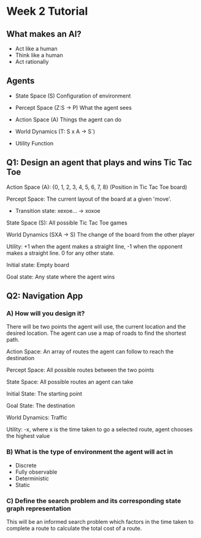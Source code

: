 # Week 2 Tutorial

## What makes an AI?
- Act like a human
- Think like a human
- Act rationally

## Agents
- State Space (S)
Configuration of environment

- Percept Space (Z:S -> P)
What the agent sees

- Action Space (A)
Things the agent can do

- World Dynamics (T: S x A -> S`)

- Utility Function


## Q1: Design an agent that plays and wins Tic Tac Toe

Action Space (A): {0, 1, 2, 3, 4, 5, 6, 7, 8} (Position in Tic Tac Toe board)

Percept Space: The current layout of the board at a given 'move'. 
- Transition state: xexoe... -> xoxoe

State Space (S): All possible Tic Tac Toe games

World Dynamics (SXA -> S) The change of the board from the other player

Utility: +1 when the agent makes a straight line, -1 when the opponent makes a straight line. 0 for any other state.

Initial state: Empty board

Goal state: Any state where the agent wins

## Q2: Navigation App

### A) How will you design it?

There will be two points the agent will use, the current location and the desired location. The agent can use a map of roads to find the shortest path.

Action Space: An array of routes the agent can follow to reach the destination

Percept Space: All possible routes between the two points

State Space: All possible routes an agent can take

Initial State: The starting point

Goal State: The destination

World Dynamics: Traffic

Utility: -x, where x is the time taken to go a selected route, agent chooses the highest value

### B) What is the type of environment the agent will act in

- Discrete
- Fully observable
- Deterministic
- Static

### C) Define the search problem and its corresponding state graph representation

This will be an informed search problem which factors in the time taken to complete a route to calculate the total cost of a route.
